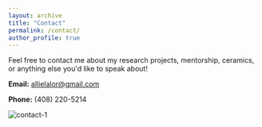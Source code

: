```yaml
---
layout: archive
title: "Contact"
permalink: /contact/
author_profile: true
---
```


Feel free to contact me about my research projects, mentorship, ceramics, or anything else you'd like to speak about!

**Email:** allielalor@gmail.com

**Phone:** (408) 220-5214

![contact-1](http://alexandralalor.github.io/images/contact/contact-1.JPG)
